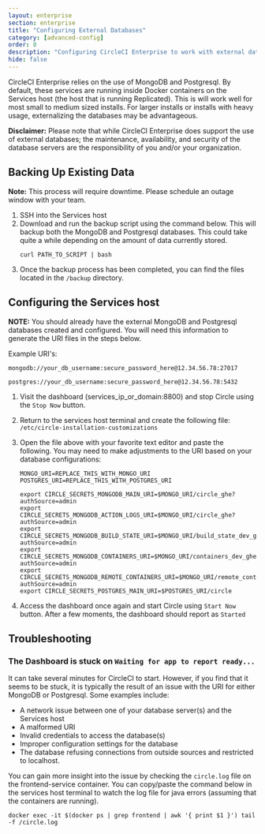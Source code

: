 ```yaml
---
layout: enterprise
section: enterprise
title: "Configuring External Databases"
category: [advanced-config]
order: 8
description: "Configuring CircleCI Enterprise to work with external databases."
hide: false
---
```


CircleCI Enterprise relies on the use of MongoDB and Postgresql. By default, these services are running inside Docker containers on the Services host (the host that is running Replicated). This is will work well for most small to medium sized installs. For larger installs or installs with heavy usage, externalizing the databases may be advantageous.

**Disclaimer:**  Please note that while CircleCI Enterprise does support the use of external databases; the maintenance, availability, and security of the database servers are the responsibility of you and/or your organization.

## Backing Up Existing Data
**Note:** This process will require downtime.  Please schedule an outage window with your team.    

1. SSH into the Services host  
1. Download and run the backup script using the command below.  This will backup both the MongoDB and Postgresql databases.  This could take quite a while depending on the amount of data currently stored.
   ```shell
   curl PATH_TO_SCRIPT | bash
   ```
1. Once the backup process has been completed, you can find the files located in the `/backup` directory.

## Configuring the Services host
**NOTE:** You should already have the external MongoDB and Postgresql databases created and configured.  You will need this information to generate the URI files in the steps below.

Example URI's:

  ```
  mongodb://your_db_username:secure_password_here@12.34.56.78:27017

  postgres://your_db_username:secure_password_here@12.34.56.78:5432
  ```

1. Visit the dashboard (services_ip_or_domain:8800) and stop Circle using the `Stop Now` button.
1. Return to the services host terminal and create the following file: `/etc/circle-installation-customizations`
1. Open the file above with your favorite text editor and paste the following.  You may need to make adjustments to the URI based on your database configurations:

    ```
    MONGO_URI=REPLACE_THIS_WITH_MONGO_URI
    POSTGRES_URI=REPLACE_THIS_WITH_POSTGRES_URI

    export CIRCLE_SECRETS_MONGODB_MAIN_URI=$MONGO_URI/circle_ghe?authSource=admin
    export CIRCLE_SECRETS_MONGODB_ACTION_LOGS_URI=$MONGO_URI/circle_ghe?authSource=admin
    export CIRCLE_SECRETS_MONGODB_BUILD_STATE_URI=$MONGO_URI/build_state_dev_ghe?authSource=admin
    export CIRCLE_SECRETS_MONGODB_CONTAINERS_URI=$MONGO_URI/containers_dev_ghe?authSource=admin
    export CIRCLE_SECRETS_MONGODB_REMOTE_CONTAINERS_URI=$MONGO_URI/remote_containers_dev_ghe?authSource=admin
    export CIRCLE_SECRETS_POSTGRES_MAIN_URI=$POSTGRES_URI/circle
    ```

1. Access the dashboard once again and start Circle using `Start Now` button.  After a few moments, the dashboard should report as `Started`

## Troubleshooting

### The Dashboard is stuck on `Waiting for app to report ready...`
It can take several minutes for CircleCI to start.  However, if you find that it seems to be stuck, it is typically the result of an issue with the URI for either MongoDB or Postgresql.  Some examples include:
- A network issue between one of your database server(s) and the Services host
- A malformed URI
- Invalid credentials to access the database(s)
- Improper configuration settings for the database
- The database refusing connections from outside sources and restricted to localhost.

You can gain more insight into the issue by checking the `circle.log` file on the frontend-service container.  You can copy/paste the command below in the services host terminal to watch the log file for java errors (assuming that the containers are running).

```
docker exec -it $(docker ps | grep frontend | awk '{ print $1 }') tail -f /circle.log
```

